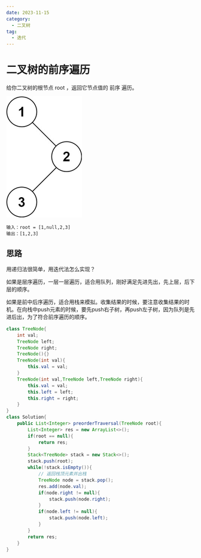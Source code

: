 ```yaml
---
date: 2023-11-15
category:
  - 二叉树
tag:
  - 迭代
---
```


# 二叉树的前序遍历

给你二叉树的根节点 root ，返回它节点值的 前序 遍历。

![](image-5.png)

```
输入：root = [1,null,2,3]
输出：[1,2,3]
```

## 思路

用递归法很简单，用迭代法怎么实现？

如果是层序遍历，一层一层遍历，适合用队列，刚好满足先进先出，先上层，后下层的顺序。

如果是前中后序遍历，适合用栈来模拟。收集结果的时候，要注意收集结果的时机。在向栈中push元素的时候，要先push右子树，再push左子树，因为队列是先进后出，为了符合前序遍历的顺序。

```java
class TreeNode{
    int val;
    TreeNode left;
    TreeNode right;
    TreeNode(){}
    TreeNode(int val){
        this.val = val;
    }
    TreeNode(int val,TreeNode left,TreeNode right){
        this.val = val;
        this.left = left;
        this.right = right;
    }
}
class Solution{
    public List<Integer> preorderTraversal(TreeNode root){
        List<Integer> res = new ArrayList<>();
        if(root == null){
            return res;
        }
        Stack<TreeNode> stack = new Stack<>();
        stack.push(root);
        while(!stack.isEmpty()){
            // 返回栈顶元素并出栈
            TreeNode node = stack.pop();
            res.add(node.val);
            if(node.right != null){
                stack.push(node.right);
            }
            if(node.left != null){
                stack.push(node.left);
            }
        }
        return res;
    }
}
```